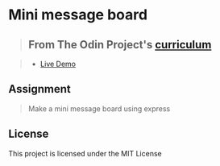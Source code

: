 # Mini message board

> ## From The Odin Project's [curriculum](https://www.theodinproject.com/lessons/mini-message-board)

> - [Live Demo](https://obylisk-mini-message-board.herokuapp.com/)

## Assignment

> Make a mini message board using express

## License

This project is licensed under the MIT License
